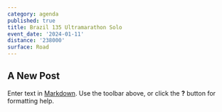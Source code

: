 ```yaml
---
category: agenda
published: true
title: Brazil 135 Ultramarathon Solo
event_date: '2024-01-11'
distance: '238000'
surface: Road
---
```

## A New Post

Enter text in [Markdown](http://daringfireball.net/projects/markdown/). Use the toolbar above, or click the **?** button for formatting help.

